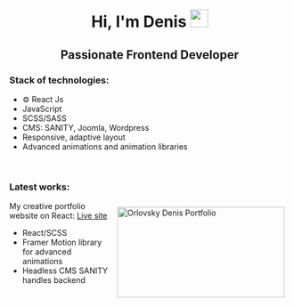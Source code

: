 <h1 align="center" dir="auto">Hi, I'm Denis  <a target="_blank" rel="noopener noreferrer" href="https://github.com/orlovskyden/"><img src="https://github.com/blackcater/blackcater/raw/main/images/Hi.gif" height="32" data-animated-image="" style="max-width: 100%;"></a></h1>

<h2  align="center" >Passionate Frontend Developer</h2>

<h3><b>Stack of technologies:&nbsp;</b></h3>

<ul>
	<li>⚙ React Js&nbsp;</li>
	<li>JavaScript</li>
	<li>SCSS/SASS</li>
	<li>CMS: SANITY,&nbsp;Joomla,&nbsp;Wordpress</li>
	<li>Responsive, adaptive layout</li>
	<li>Advanced animations and animation libraries</li>
</ul>

<p>&nbsp;</p>

<h3><b>Latest works:</b></h3>

<p><a href="https://orlovskyden.netlify.app/" target="_blank"><img alt="Orlovsky Denis Portfolio" src="https://www.web-lab.pp.ua/portfolio_website.jpg" style="float:right; height:163px; margin:10px; width:300px"></a></p>

<p>My creative portfolio website on React:&nbsp;<a href="https://orlovskyden.netlify.app/" target="_blank">Live site</a></p>

<ul>
	<li>React/SCSS</li>
	<li>Framer Motion library for advanced animations</li>
	<li>Headless CMS SANITY handles backend</li>
</ul>

<!--
**orlovskyden/orlovskyden** is a ✨ _special_ ✨ repository because its `README.md` (this file) appears on your GitHub profile.

Here are some ideas to get you started:

- 🔭 I’m currently working on ...
- 🌱 I’m currently learning ...
- 👯 I’m looking to collaborate on ...
- 🤔 I’m looking for help with ...
- 💬 Ask me about ...
- 📫 How to reach me: ...
- 😄 Pronouns: ...
- ⚡ Fun fact: ...
-->
